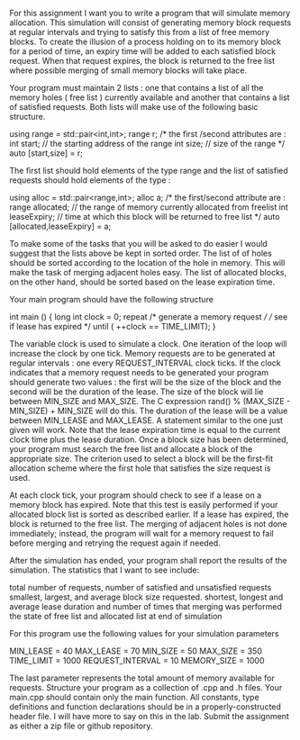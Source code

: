 For this assignment I want you to write a program that will simulate memory allocation. This simulation will consist of generating memory block requests at regular intervals and trying to satisfy this from a list of free memory blocks. To create the illusion of a process holding on to its memory block for a period of time, an expiry time will be added to each satisfied block request. When that request expires, the block is returned to the free list where possible merging of small memory blocks will take place.

Your program must maintain 2 lists : one that contains a list of all the memory holes ( free list ) currently available and another that contains a list of satisfied requests. Both lists will make use of the following basic structure.

using range = std::pair<int,int>;
range r;
/* the first /second attributes are :
    int start;        // the starting address of the range
    int size;        // size of the range
*/
auto [start,size] = r;

The first list should hold elements of the  type range and the  list of satisfied requests should hold elements of the type :

 using alloc = std::pair<range,int>;
 alloc a;
 /* the first/second attribute are :
     range allocated;    //  the range of memory currently allocated from freelist
    int leaseExpiry;     // time at which this block will be returned to free list
 */
auto [allocated,leaseExpiry] = a;

To make some of the tasks that you will be asked to do easier I would suggest that the lists above be kept in sorted order. The list of of holes should be sorted according to the location of the hole in memory. This will make the task of merging adjacent holes easy. The list of allocated blocks, on the other hand, should be sorted based on the lease expiration time.

Your main program should have the following structure

int main () {
   long int clock = 0;
   repeat
      /* generate a memory request */
      /* see if lease has expired  */
   until ( ++clock == TIME_LIMIT);
}

The variable clock is used to simulate a clock. One iteration of the loop will increase the clock by one tick. Memory requests are to be generated at regular intervals : one every REQUEST_INTERVAL clock ticks. If the clock indicates that a memory request needs to be generated your program should generate two values : the first will be the size of the block and the second will be the duration of the lease. The size of the block will lie between MIN_SIZE and MAX_SIZE. The C expression rand() % (MAX_SIZE - MIN_SIZE) + MIN_SIZE will do this. The duration of the lease will be a value between MIN_LEASE and MAX_LEASE. A statement similar to the one just given will work. Note that the lease expiration time is equal to the current clock time plus the lease duration. Once a block size has been determined, your program must search the free list and allocate a block of the appropriate size. The criterion used to select a block will be the first-fit allocation scheme where the first hole that satisfies the size request is used.

At each clock tick, your program should check to see if a lease on a memory block has expired. Note that this test is easily performed if your allocated block list is sorted as described earlier. If a lease has expired, the block is returned to the free list. The merging of adjacent holes is not done immediately; instead, the program will wait for a memory request to fail before merging and retrying the request again if needed.

After the simulation has ended, your program shall report the results of the simulation. The statistics that I want to see include:

total number of requests, number of satisfied and unsatisfied requests
smallest, largest, and average block size requested.
shortest, longest and average lease duration and number of times that merging was performed
the state of free list and allocated list at end of simulation

For this program use the following values for your simulation parameters

MIN_LEASE = 40
MAX_LEASE = 70
MIN_SIZE = 50
MAX_SIZE = 350
TIME_LIMIT = 1000
REQUEST_INTERVAL = 10
MEMORY_SIZE = 1000


The last parameter represents the total amount of memory available for requests. Structure your program as a collection of .cpp and .h files. Your main.cpp should contain only the main function. All constants, type definitions and function declarations should be in a properly-constructed header file. I will have more to say on this in the lab. Submit the assignment as either a zip file or github repository.

